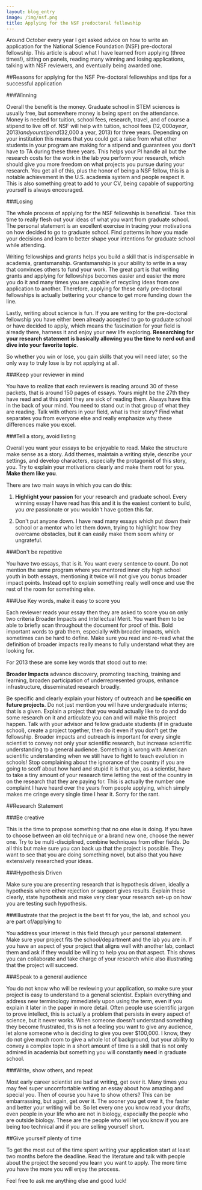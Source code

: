 ```yaml
---
layout: blog_entry
image: /img/nsf.png
title: Applying for the NSF predoctoral fellowship 
---
```


Around October every year I get asked advice on how to write an application for the National Science Foundation (NSF) pre-doctoral fellowship.  This article is about what I have learned from applying (three times!), sitting on panels, reading many winning and losing applications, talking with NSF reviewers, and eventually being awarded one.

##Reasons for applying for the NSF Pre-doctoral fellowships and tips for a successful application

###Winning

Overall the benefit is the money.  Graduate school in STEM sciences is usually free, but somewhere money is being spent on the attendance.  Money is needed for tuition, school fees, research, travel, and of course a stipend to live off of.  NSF will help with tuition, school fees ($12,000 a year, 2013) and your stipend ($32,000 a year, 2013) for three years. Depending on your institution this means that you could get a raise from what other students in your program are making for a stipend and guarantees you don't have to TA during these three years.  This helps your PI handle all but the research costs for the work in the lab you perform your research, which should give you more freedom on what projects you pursue during your research.  You get all of this, plus the honor of being a NSF fellow, this is a notable achievement in the U.S. academia system and people respect it.  This is also something great to add to your CV, being capable of supporting yourself is always encouraged.

###Losing

The whole process of applying for the NSF fellowship is beneficial. Take this time to really flesh out your ideas of what you want from graduate school.  The personal statement is an excellent exercise in tracing your motivations on how decided to go to graduate school.  Find patterns in how you made your decisions and learn to better shape your intentions for graduate school while attending.  

Writing fellowships and grants helps you build a skill that is indispensable in academia, grantsmanship.  Grantsmanship is your ability to write in a way that convinces others to fund your work.  The great part is that writing grants and applying for fellowships becomes easier and easier the more you do it and many times you are capable of recycling ideas from one application to another.  Therefore, applying for these early pre-doctoral fellowships is actually bettering your chance to get more funding down the line. 

Lastly, writing about science is fun.  If you are writing for the pre-doctoral fellowship you have either been already accepted to go to graduate school or have decided to apply, which means the fascination for your field is already there, harness it and enjoy your new life exploring.  <b>Researching for your research statement is basically allowing you the time to nerd out and dive into your favorite topic</b>.

So whether you win or lose, you gain skills that you will need later, so the only way to truly lose is by not applying at all.  

###Keep your reviewer in mind

You have to realize that each reviewers is reading around 30 of these packets, that is around 150 pages of essays.  Yours might be the 27th they have read and at this point they are sick of reading them.  Always have this in the back of your mind.  You need to stand out in that group of what they are reading.  Talk with others in your field, what is their story? Find what separates you from everyone else and really emphasize why these differences make you excel.

###Tell a story, avoid listing

Overall you want your essays to be enjoyable to read.  Make the structure make sense as a story.  Add themes, maintain a writing style, describe your settings, and develop characters, especially the protagonist of this story, you.  Try to explain your motivations clearly and make them root for you. **Make them like you**.

There are two main ways in which you can do this:

1.	**Highlight your passion** for your research and graduate school.  Every winning essay I have read has this and it is the easiest content to build, you *are* passionate or you wouldn't have gotten this far.

2.	Don't put anyone down.  I have read many essays which put down their school or a mentor who let them down, trying to highlight how they overcame obstacles, but it can easily make them seem whiny or ungrateful.  

###Don't be repetitive

You have two essays, that is it. You want every sentence to count.  Do not mention the same program where you mentored inner city high school youth in both essays, mentioning it twice will not give you bonus broader impact points. Instead opt to explain something really well once and use the rest of the room for something else. 

###Use Key words, make it easy to score you

Each reviewer reads your essay then they are asked to score you on only two criteria Broader Impacts and Intellectual Merit.  You want them to be able to briefly scan throughout the document for proof of this.  Bold important words to grab them, especially with broader impacts, which sometimes can be hard to define.  Make sure you read and re-read what the definition of broader impacts really means to fully understand what they are looking for.

For 2013 these are some key words that stood out to me:

**Broader Impacts** advance discovery, promoting teaching, training and learning, broaden participation of underrepresented groups, enhance infrastructure, disseminated research broadly.

Be specific and clearly explain your history of outreach and **be specific on future projects**.  Do not just mention you will have undergraduate interns; that is a given.  Explain a project that you would actually like to do and do some research on it and articulate you can and will make this project happen.  Talk with your advisor and fellow graduate students (if in graduate school), create a project together, then do it even if you don't get the fellowship.  Broader impacts and outreach is important for every single scientist to convey not only your scientific research, but increase scientific understanding to a general audience.  Something is wrong with American scientific understanding when we still have to fight to teach evolution in schools!  Stop complaining about the ignorance of the country if you are going to scoff about how hard and stupid it is that you, as a scientist, have to take a tiny amount of your research time letting the rest of the country in on the research that they are paying for. This is actually the number one complaint I have heard over the years from people applying, which simply makes me cringe every single time I hear it. Sorry for the rant.

##Research Statement

###Be creative

This is the time to propose something that no one else is doing.  If you have to choose between an old technique or a brand new one, choose the newer one.  Try to be multi-disciplined, combine techniques from other fields.  Do all this but make sure you can back up that the project is possible.  They want to see that you are doing something novel, but also that you have extensively researched your ideas.

###Hypothesis Driven

Make sure you are presenting research that is hypothesis driven, ideally a hypothesis where either rejection or support gives results.  Explain these clearly, state hypothesis and make very clear your research set-up on how you are testing such hypothesis.

###Illustrate that the project is the best fit for you, the lab, and school you are part of/applying to

You address your interest in this field through your personal statement.  Make sure your project fits the school/department and the lab you are in.  If you have an aspect of your project that aligns well with another lab, contact them and ask if they would be willing to help you on that aspect.  This shows you can collaborate and take charge of your research while also illustrating that the project will succeed.

###Speak to a general audience

You do not know who will be reviewing your application, so make sure your project is easy to understand to a general scientist. Explain everything and address new terminology immediately upon using the term, even if you explain it later in the paper in more detail.  Often people use scientific jargon to prove intellect, this is actually a problem that persists in every aspect of science, but it never works.  When someone doesn't understand something they become frustrated, this is not a feeling you want to give any audience, let alone someone who is deciding to give you  over $100,000.  I know, they do not give much room to give a whole lot of background, but your ability to convey a complex topic in a short amount of time is a skill that is not only admired in academia but something you will constantly **need** in graduate school.

###Write, show others, and repeat

Most early career scientist are bad at writing, get over it. Many times you may feel super uncomfortable writing an essay about how amazing and special you. Then of course you have to show others?  This can be embarrassing, but again, get over it. The sooner you get over it, the faster and better your writing will be.  So let every one you know read your drafts, even people in your life who are not in biology, especially the people who are outside biology.  These are the people who will let you know if you are being too technical and if you are selling yourself short.  


##Give yourself plenty of time

To get the most out of the time spent writing your application start at least two months before the deadline.  Read the literature and talk with people about the project the second you learn you want to apply.  The more time you have the more you will enjoy the process.

Feel free to ask me anything else and good luck!






